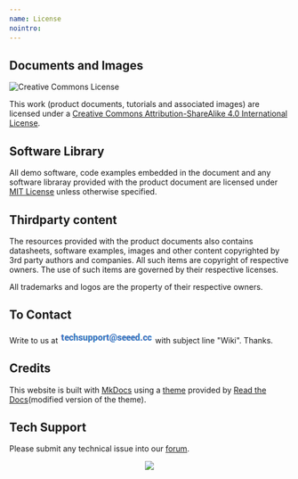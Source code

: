 ```yaml
---
name: License
nointro:
---
```


## Documents and Images


<img class="img-left" alt="Creative Commons License" style="border-width:0" src="https://i.creativecommons.org/l/by-sa/4.0/88x31.png" />

This work (product documents, tutorials and associated images) are licensed under a <a rel="license" href="http://creativecommons.org/licenses/by-sa/4.0/">Creative Commons Attribution-ShareAlike 4.0 International License</a>. <a rel="license" href="http://creativecommons.org/licenses/by-sa/4.0/"> </a>

## Software Library


All demo software, code examples embedded in the document and any software libraray provided with the product document are licensed under [MIT License](https://raw.githubusercontent.com/SeeedDocument/common/master/MIT_LICENSE "MIT LICENSE") unless otherwise specified.

## Thirdparty content


The resources provided with the product documents also contains datasheets, software examples, images and other content copyrighted by 3rd party authors and companies. All such items are copyright of respective owners. The use of such items are governed by their respective licenses. 

All trademarks and logos are the property of their respective owners.

## To Contact

Write to us at <img class="img-left" src="https://raw.githubusercontent.com/SeeedDocument/common/master/contact-us.png" /> with subject line "Wiki". Thanks.

Credits
-------

This website is built with <a href="http://www.mkdocs.org">MkDocs</a> using a <a href="https://github.com/snide/sphinx_rtd_theme">theme</a> provided by <a href="https://readthedocs.org">Read the Docs</a>(modified version of the theme).












## Tech Support
Please submit any technical issue into our [forum](http://forum.seeedstudio.com/). <br /><p style="text-align:center"><a href="https://www.seeedstudio.com/act-4.html?utm_source=wiki&utm_medium=wikibanner&utm_campaign=newproducts" target="_blank"><img src="https://files.seeedstudio.com/wiki/Wiki_Banner/new_product.jpg" /></a></p>